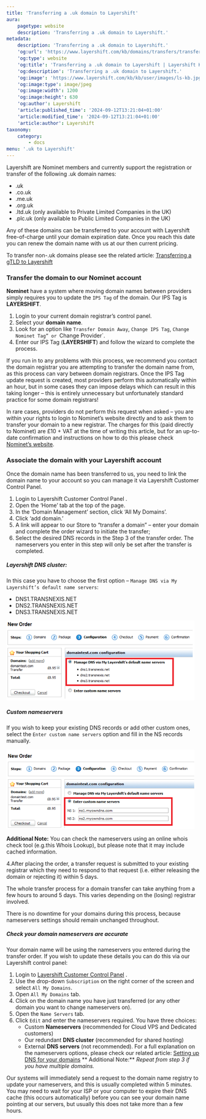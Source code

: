 ```yaml
---
title: 'Transferring a .uk domain to Layershift'
aura:
    pagetype: website
    description: 'Transferring a .uk domain to Layershift.'
metadata:
    description: 'Transferring a .uk domain to Layershift.'
    'og:url': 'https://www.layershift.com/kb/domains/transfers/transferring-a-uk-domain-to-layershift'
    'og:type': website
    'og:title': 'Transferring a .uk domain to Layershift | Layershift KB'
    'og:description': 'Transferring a .uk domain to Layershift.'
    'og:image': 'https://www.layershift.com/kb/kb/user/images/ls-kb.jpg'
    'og:image:type': image/jpeg
    'og:image:width': 1200
    'og:image:height': 630
    'og:author': Layershift
    'article:published_time': '2024-09-12T13:21:04+01:00'
    'article:modified_time': '2024-09-12T13:21:04+01:00'
    'article:author': Layershift
taxonomy:
    category:
        - docs
menu: '.uk to Layershift'
---
```


Layershift are Nominet members and currently support the registration or transfer of the following .uk domain names:

* .uk
* .co.uk
* .me.uk
* .org.uk
* .ltd.uk (only available to Private Limited Companies in the UK)
* .plc.uk (only available to Public Limited Companies in the UK)

Any of these domains can be transferred to your account with Layershift free-of-charge until your domain expiration date. Once you reach this date you can renew the domain name with us at our then current pricing.

To transfer non-.uk domains please see the related article: [Transferring a gTLD to Layershift](https://kb.layershift.com/transferring-a-tld-to-layershift)

### Transfer the domain to our Nominet account

**Nominet** have a system where moving domain names between providers simply requires you to update the `IPS Tag` of the domain. Our IPS Tag is **LAYERSHIFT**.

1. Login to your current domain registrar’s control panel.
2. Select your **domain name**.
3. Look for an option like `Transfer Domain Away`, `Change IPS Tag`, `Change Nominet Tag” or `Change Provider`.
4. Enter our IPS Tag (**LAYERSHIFT**) and follow the wizard to complete the process.

If you run in to any problems with this process, we recommend you contact the domain registrar you are attempting to transfer the domain name from, as this process can vary between domain registrars. Once the IPS Tag update request is created, most providers perform this automatically within an hour, but in some cases they can impose delays which can result in this taking longer – this is entirely unnecessary but unfortunately standard practice for some domain registrars!

In rare cases, providers do not perform this request when asked – you are within your rights to login to Nominet’s website directly and to ask them to transfer your domain to a new registrar. The charges for this (paid directly to Nominet) are £10 + VAT at the time of writing this article, but for an up-to-date confirmation and instructions on how to do this please check [Nominet’s website](https://www.nominet.uk/domain-support/).

### Associate the domain with your Layershift account

Once the domain name has been transferred to us, you need to link the domain name to your account so you can manage it via Layershift Customer Control Panel.

1. Login to Layershift Customer Control Panel .
2. Open the ‘Home’ tab at the top of the page.
3. In the ‘Domain Management’ section, click ‘All My Domains’.
4. Click ‘add domain.’
5. A link will appear to our Store to “transfer a domain” – enter your domain and complete the order wizard to initiate the transfer;
6. Select the desired DNS records in the Step 3 of the transfer order. The nameservers you enter in this step will only be set after the transfer is completed.

##### Layershift DNS cluster:

In this case you have to choose the first option – `Manage DNS via My Layershift’s default name servers`:

* DNS1.TRANSNEXIS.NET
* DNS2.TRANSNEXIS.NET
* DNS3.TRANSNEXIS.NET
 
![Transferring%20a%20.uk%20domain%20to%20Layershift-1](Transferring%20a%20.uk%20domain%20to%20Layershift-1.png "Transferring%20a%20.uk%20domain%20to%20Layershift-1")

##### Custom nameservers

If you wish to keep your existing DNS records or add other custom ones, select the `Enter custom name servers` option and fill in the NS records manually.

![Transferring%20a%20.uk%20domain%20to%20Layershift-2](Transferring%20a%20.uk%20domain%20to%20Layershift-2.png "Transferring%20a%20.uk%20domain%20to%20Layershift-2")

**Additional Note:** You can check the nameservers using an online whois check tool (e.g.this Whois Lookup), but please note that it may include cached information.

4.After placing the order, a transfer request is submitted to your existing registrar which they need to respond to that request (i.e. either releasing the domain or rejecting it) within 5 days.

The whole transfer process for a domain transfer can take anything from a few hours to around 5 days. This varies depending on the (losing) registrar involved.

There is no downtime for your domains during this process, because nameservers settings should remain unchanged throughout.

##### Check your domain nameservers are accurate

Your domain name will be using the nameservers you entered during the transfer order. If you wish to update these details you can do this via our Layershift control panel:

1. Login to [Layershift Customer Control Panel](https://control.layershift.com/) .
2. Use the drop-down `Subscription` on the right corner of the screen and select `All My Domains`.
3. Open `All My Domains` tab.
4. Click on the domain name you have just transferred (or any other domain you want to change nameservers on).
5. Open the `Name Servers` tab.
6. Click `Edit` and enter the nameservers required. You have three choices:
	* Custom **Nameservers** (recommended for Cloud VPS and Dedicated customers)
	* Our redundant **DNS cluster** (recommended for shared hosting)
	* External **DNS servers** (not recommended).
    For a full explanation on the nameservers options, please check our related article: [Setting up DNS for your domains](https://kb.layershift.com/setting-up-dns-for-your-domains)
    **
Additional Note:** _Repeat from step 3 if you have multiple domains._

Our systems will immediately send a request to the domain name registry to update your nameservers, and this is usually completed within 5 minutes. You may need to wait for your ISP or your computer to expire their DNS cache (this occurs automatically) before you can see your domain name pointing at our servers, but usually this does not take more than a few hours.





